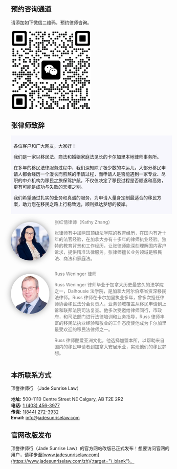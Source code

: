 <style>

img.avatar {
  border-radius: 50%;
  box-shadow: 0 0 20px rgba(0, 0, 0, 0.4);
	width: 120px;
	margin-top: 25px;
}

.undersign-container {
	display: flex;
	justify-content: flex-start;
	align-items: flex-start;
	/* flex-direction: column; */
}

.text-wrapper {
	padding: 0 1rem;
	color: #777;
}

.kathySayHello {
	background: #E6E6FA44;
	padding: 0.5rem;
}

@media (max-width: 700px) {
.undersign-container {
	align-items: flex-start;
}
.text-wrapper {
	padding-right: 0;
} 
img.avatar {
	width: 80px;
	translate: 0 1rem;
}
}
</style>

## 预约咨询通道

请添加如下微信二维码，预约律师咨询。

 <!-- <img src="https://lh3.googleusercontent.com/pw/ADCreHe0K9_l3jNAaogd4gRddcWLQ2RLgWkRUnwuSJrPckqJVP6hsW2UD2JPCC-Wygvn7RwtFgb__fOjeepgZQipsI2QOryxCxr_wyeX6CVWFcnFVEpWHlg=w600-h315-p-k" style="max-width: 250px;"/> -->

 <!-- ![img](QR-Kathy.jpg) -->

 <img src="qr_kathy.jpg" style="max-width: 250px"/>

## 张律师致辞

<div class="kathySayHello">
<p>各位客户和广大网友，大家好！</p>

<p>我们是一家以移民法、商法和婚姻家庭法见长的卡尔加里本地律师事务所。</p>

<p>在多年的移民法律服务过程中，我们深知除了极少数的幸运儿，大部分移民申请人都会经历一个漫长而煎熬的申请过程，而申请人是否能遇到一家专业、尽职的中介机构为移民之旅保驾护航，不仅仅决定了移民过程是否顺遂和高效，更有可能是成功与失败的天壤之别。</p>

<p>我们希望通过扎实的业务和真诚的服务，为申请人量身定制最适合的移民方案，助力您在移民之路上行稳致远，顺利抵达梦想的彼岸。</p>
</div>

<div class="undersign-container">
<img class="avatar" src="/assets/img/kathy.jpg" alt="Avatar">

<div class="text-wrapper">
<p>张红倩律师（Kathy Zhang）</p>

<p>张律师有中加两国顶级法学院的教育经历，在国内有近十年的法官经验，在加拿大亦有十多年的律师执业经验。独特的教育背景和工作经历，让张律师能深刻理解国内客户诉求，提供精准法律服务。张律师擅长业务领域是移民法、商法和家庭法。</p>
</div>
</div>

<div class="undersign-container">
<img class="avatar" src="assets/img/russ-square.jpg" alt="Avatar">

<div class="text-wrapper">
<p>Russ Weninger 律师</p>

<p>Russ Weninger 律师毕业于加拿大历史最悠久的法学院之一，Dalhousie 法学院，是加拿大阿尔伯塔省资深移民法律师。Russ 律师在卡尔加里执业多年，曾多次担任律师协会移民法分会负责人，业务领域覆盖从移民申请到上诉和联邦法院司法复查。他多次受邀给律师同行，市政府，和司法部门进行法律培训和业务指导，Russ 律师丰富的移民法执业经验和敬业的工作态度使他成为卡尔加里最受欢迎的移民法律师之一。</p>

<p>Russ 律师酷爱亚洲文化，他选择加盟本所，以帮助来自国内的移民申请者到加拿大安居乐业，实现他们的移民梦想。</p>

</div>
</div>

## 本所联系方式

顶誉律师行 （Jade Sunrise Law）

**地址:** 500-1110 Centre Street NE Calgary, AB T2E 2R2 <br>
**电话:** [1 (403) 456-3977](tel:14034563977)<br>
**传真:** [1(844) 272-3932](tel:18442723932)<br>
**Email:** [info@jadesunriselaw.com](mailto:info@jadesunriselaw.com)<br>

## 官网改版发布

顶誉律师行（Jade Sunrise Law）的官方网站改版已正式发布！想要访问官网的用户，请移步至[www.jadesunriselaw.com](https://www.jadesunriselaw.com/zh){:target="\_blank"}。

<!--
## 办公地址

按空格键或刷新页面，显示地图

<div id="map" style="height: 320px"></div>
<script src="../../assets/js/leaf-map.js"></script>

<script>
document.addEventListener("keydown", (e)=>{
	// console.log(e.keyCode);
	if (e.keyCode == 32 ) document.location.reload()});
</script> -->
